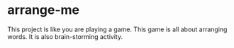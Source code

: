 # arrange-me
This project is like you are playing a game. This game is all about arranging words. It is also brain-storming activity.
